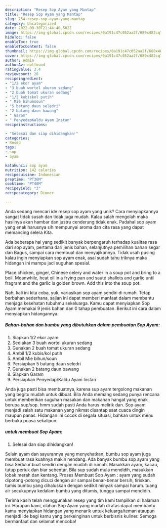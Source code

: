 ```yaml
---
description: "Resep Sop Ayam yang Mantap"
title: "Resep Sop Ayam yang Mantap"
slug: 754-resep-sop-ayam-yang-mantap
category: Uncategorized
date: 2022-09-30T21:44:40.502Z
image: https://img-global.cpcdn.com/recipes/0a191c47c052aa2f/680x482cq70/sop-ayam-foto-resep-utama.jpg
hideToc: false
enableToc: true
enableTocContent: false
thumbnail: https://img-global.cpcdn.com/recipes/0a191c47c052aa2f/680x482cq70/sop-ayam-foto-resep-utama.jpg
cover: https://img-global.cpcdn.com/recipes/0a191c47c052aa2f/680x482cq70/sop-ayam-foto-resep-utama.jpg
author: Admin
authorAv: notfound
ratingvalue: 3.4
reviewcount: 20
recipeingredient:
- "1/2 ekor ayam"
- "3 buah wortel ukuran sedang"
- "2 buah tomat ukuran sedang"
- "1/2 kubiskol putih"
- " Mie bihunsoun"
- "5 batang daun seledri"
- "2 batang daun bawang"
- " Garam"
- " PenyedapKaldu Ayam Instan"
recipeinstructions:

- "Selesai dan siap dihidangkan!"
categories:
- Resep
tags:
- sop
- ayam

katakunci: sop ayam 
nutrition: 142 calories
recipecuisine: Indonesian
preptime: "PT36M"
cooktime: "PT40M"
recipeyield: "3"
recipecategory: Dinner

---
```





Anda sedang mencari ide resep sop ayam yang unik? Cara menyiapkannya sangat tidak susah dan tidak juga mudah. Kalau salah mengolah maka hasilnya akan hambar dan justru cenderung tidak enak. Padahal sop ayam yang enak harusnya sih mempunyai aroma dan cita rasa yang dapat memancing selera Kita.





Ada beberapa hal yang sedikit banyak berpengaruh terhadap kualitas rasa dari sop ayam, pertama dari jenis bahan, selanjutnya pemilihan bahan segar dan Bagus, sampai cara membuat dan menyajikannya. Tidak usah pusing kalau ingin menyiapkan sop ayam enak,      asal sudah tahu triknya maka hidangan ini mampu jadi suguhan spesial.














Place chicken, ginger, Chinese celery and water in a soup pot and bring to a boil. Meanwhile, heat oil in a frying pan and sauté shallots and garlic until fragrant and the garlic is golden brown. Add this into the soup pot.






Nah, kali ini kita coba, yuk, variasikan sop ayam sendiri di rumah. Tetap berbahan sederhana, sajian ini dapat memberi manfaat dalam membantu menjaga kesehatan tubuhmu sekeluarga. Kamu dapat menyiapkan Sop Ayam memakai 9 jenis bahan dan 0 tahap pembuatan. Berikut ini cara dalam menyiapkan hidangannya.

<!--inarticleads1-->

##### Bahan-bahan dan bumbu yang dibutuhkan dalam pembuatan Sop Ayam:

1. Siapkan 1/2 ekor ayam
1. Sediakan 3 buah wortel ukuran sedang
1. Gunakan 2 buah tomat ukuran sedang
1. Ambil 1/2 kubis/kol putih
1. Ambil  Mie bihun/soun
1. Persiapkan 5 batang daun seledri
1. Gunakan 2 batang daun bawang
1. Siapkan  Garam
1. Persiapkan  Penyedap/Kaldu Ayam Instan


Anda juga pasti bisa membuatnya, karena sup ayam tergolong makanan yang begitu mudah untuk dibuat. Bila Anda memang sedang punya rencana untuk memberikan suguhan masakan dan makanan hangat yang enak berupa sup/sop. hmm sudah pasti Anda harus melirik dan. Sop ayam menjadi salah satu makanan yang nikmat disantap saat cuaca dingin maupun panas. Hidangan ini cocok di segala situasi, bahkan untuk menu berbuka puasa sekalipun. 

<!--inarticleads2-->

#####  untuk membuat Sop Ayam:


1. Selesai dan siap dihidangkan!

Selain ayam dan sayurannya yang menyehatkan, bumbu sop ayam juga membuat rasa kuahnya makin nendang. Ada banyak bumbu sop ayam yang bisa Sedulur buat sendiri dengan mudah di rumah. Masukkan ayam, kacau, tutup periuk dan biar sebentar. Bila sup sudah mula mendidih, masukkan lobak merah dan kentang. Proses Membuat Sop Ayam : ayam yang sudah dipotong-potong dicuci dengan air sampai benar-benar bersih, tiriskan. tumis bumbu yang dihaluskan dengan sedikit minyak sampai harum. tuang air secukupnya kedalam bumbu yang ditumis, tunggu sampai mendidih. 

Terima kasih telah menggunakan resep yang tim kami tampilkan di halaman ini. Harapan kami, olahan Sop Ayam yang mudah di atas dapat membantu kamu menyiapkan hidangan yang menarik untuk keluarga/teman ataupun menjadi ide bagi kamu yang berkeinginan untuk berbisnis kuliner. Semoga bermanfaat dan selamat mencoba!
